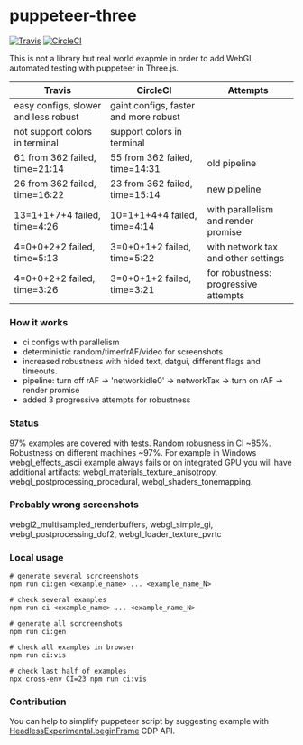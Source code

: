 # puppeteer-three
[![Travis](https://travis-ci.org/munrocket/puppeteer-three.svg?branch=master)](https://travis-ci.org/munrocket/puppeteer-three)
[![CircleCI](https://circleci.com/gh/munrocket/puppeteer-three.svg?style=svg)](https://circleci.com/gh/munrocket/puppeteer-three)

This is not a library but real world exapmle in order to add WebGL automated testing with puppeteer in Three.js.

|           Travis                        |            CircleCI                     |               Attempts               |
|-----------------------------------------|-----------------------------------------|--------------------------------------|
| easy configs, slower and less robust    | gaint configs, faster and more robust   |                                      |
| not support colors in terminal          | support colors in terminal              |                                      |
| 61 from 362 failed, time=21:14          | 55 from 362 failed, time=14:31          | old pipeline                         |
| 26 from 362 failed, time=16:22          | 23 from 362 failed, time=15:14          | new pipeline                         |
| 13=1+1+7+4 failed, time=4:26            | 10=1+1+4+4 failed, time=4:14            | with parallelism and render promise  |
| 4=0+0+2+2 failed, time=5:13             | 3=0+0+1+2 failed, time=5:22             | with network tax and other settings  |
| 4=0+0+2+2 failed, time=3:26             | 3=0+0+1+2 failed, time=3:21             | for robustness: progressive attempts |

### How it works
- ci configs with parallelism
- deterministic random/timer/rAF/video for screenshots
- increased robustness with hided text, datgui, different flags and timeouts.
- pipeline: turn off rAF -> 'networkidle0' -> networkTax -> turn on rAF -> render promise
- added 3 progressive attempts for robustness

### Status
97% examples are covered with tests. Random robusness in CI ~85%. Robustness on different machines ~97%. For example in Windows webgl_effects_ascii example always fails or on integrated GPU you will have additional artifacts: webgl_materials_texture_anisotropy, webgl_postprocessing_procedural, webgl_shaders_tonemapping.

### Probably wrong screenshots
webgl2_multisampled_renderbuffers, webgl_simple_gi, webgl_postprocessing_dof2, webgl_loader_texture_pvrtc

### Local usage
```shell
# generate several scrcreenshots
npm run ci:gen <example_name> ... <example_name_N>

# check several examples
npm run ci <example_name> ... <example_name_N>

# generate all scrcreenshots
npm run ci:gen

# check all examples in browser
npm run ci:vis

# check last half of examples
npx cross-env CI=23 npm run ci:vis
```

### Contribution
You can help to simplify puppeteer script by suggesting example with [HeadlessExperimental.beginFrame](https://chromedevtools.github.io/devtools-protocol/tot/HeadlessExperimental) CDP API.
